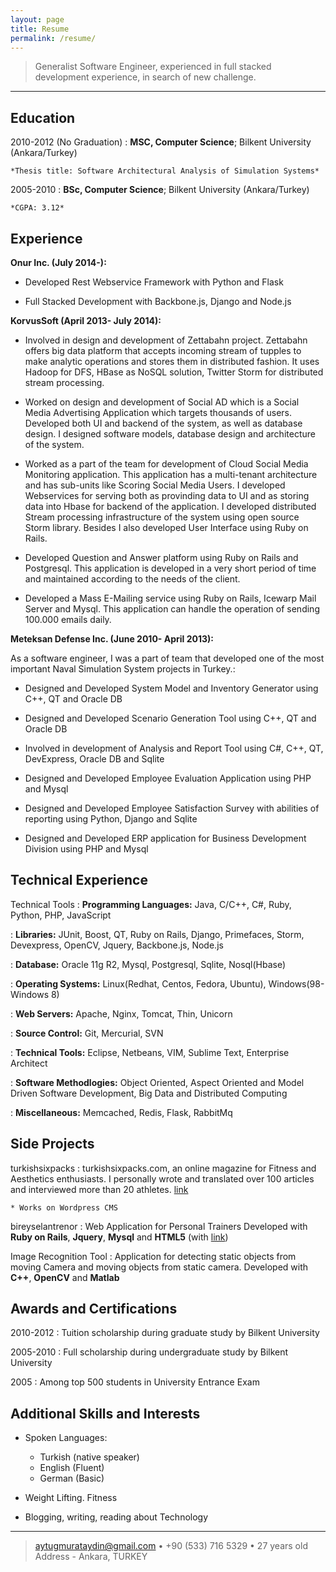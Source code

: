 ```yaml
---
layout: page
title: Resume
permalink: /resume/
---
```



>  Generalist Software Engineer, experienced in full stacked development experience,
>  in search of new challenge.


----

Education
---------

2010-2012 (No Graduation)
:   **MSC, Computer Science**; Bilkent University (Ankara/Turkey)

    *Thesis title: Software Architectural Analysis of Simulation Systems*

2005-2010
:   **BSc, Computer Science**; Bilkent University 
     (Ankara/Turkey)

    *CGPA: 3.12*

Experience
----------

**Onur Inc. (July 2014-):**


* Developed Rest Webservice Framework with Python and Flask

* Full Stacked Development with Backbone.js, Django and Node.js 

**KorvusSoft (April 2013- July 2014):**

* Involved in design and development of Zettabahn project. Zettabahn   offers big data platform that accepts incoming stream of tupples to make analytic operations and stores them in distributed fashion. It uses Hadoop for DFS, HBase as NoSQL solution, Twitter Storm for distributed stream processing. 


* Worked on design and development of Social AD which is a Social Media Advertising Application which targets thousands of users. Developed both UI and backend of the system, as well as database design. I designed software models, database design and architecture of the system. 

* Worked as a part of the team for development of Cloud Social Media Monitoring application. This application has a multi-tenant architecture and has sub-units like Scoring Social Media Users. I developed Webservices for serving both as provinding data to UI and as storing data into Hbase for backend of the application. I developed distributed Stream processing infrastructure of the system using open source Storm library. Besides I also developed User Interface using Ruby on Rails.

* Developed Question and Answer platform using Ruby on Rails and Postgresql. This application is developed in a very short period of time and maintained according to the needs of the client.

* Developed a Mass E-Mailing service using Ruby on Rails, Icewarp Mail Server and Mysql. This application can handle the operation of sending 100.000 emails daily. 





**Meteksan Defense Inc. (June 2010- April 2013):**

As a software engineer, I was a part of team that developed one of the most important Naval Simulation
System projects in Turkey.:

* Designed and Developed System Model and Inventory Generator using C++, QT and Oracle DB

* Designed and Developed Scenario Generation Tool using C++, QT and Oracle DB

* Involved in development of Analysis and Report Tool using C#, C++, QT, DevExpress, Oracle DB and Sqlite

* Designed and Developed Employee Evaluation Application using PHP and Mysql

* Designed and Developed Employee Satisfaction Survey with abilities of reporting using Python, Django and Sqlite

* Designed and Developed ERP application for Business Development Division using PHP and Mysql

 


Technical Experience
--------------------

Technical Tools
:   **Programming Languages:** Java, C/C++, C#, Ruby, Python, PHP, JavaScript

:   **Libraries:** JUnit, Boost, QT, Ruby on Rails, Django, Primefaces, Storm, Devexpress, OpenCV, Jquery, Backbone.js, Node.js 

:   **Database:** Oracle 11g R2, Mysql, Postgresql, Sqlite, Nosql(Hbase)
   
:   **Operating Systems:** Linux(Redhat, Centos, Fedora, Ubuntu), Windows(98-Windows 8)

:	**Web Servers:** Apache, Nginx, Tomcat, Thin, Unicorn

:   **Source Control:** Git, Mercurial, SVN

:   **Technical Tools:** Eclipse, Netbeans, VIM, Sublime Text, Enterprise Architect 

:   **Software Methodlogies:** Object Oriented, Aspect Oriented and Model Driven Software Development, Big Data and Distributed Computing 

:   **Miscellaneous:** Memcached, Redis, Flask, RabbitMq

[ref]: https://github.com/githubuser/superlongprojectname

Side Projects
--------------------

turkishsixpacks
:   turkishsixpacks.com, an online magazine for Fitness and Aesthetics enthusiasts. I personally wrote and translated over 100 articles and interviewed more than 20 athletes. [link](http://www.turkishsixpacks.com)

    * Works on Wordpress CMS
    
bireyselantrenor
:    Web Application for Personal Trainers Developed with **Ruby on Rails**, **Jquery**, **Mysql** and **HTML5**
    (with [link](http://bireyselantrenor.com))

Image Recognition Tool
:    Application for detecting static objects from moving Camera and moving objects from static camera. Developed with **C++**, **OpenCV** and **Matlab** 
    


Awards and Certifications
---------

2010-2012
:   Tuition scholarship during graduate study by Bilkent University 

2005-2010
:   Full scholarship during undergraduate study by Bilkent University

2005
:	Among top 500 students in University Entrance Exam
    


Additional Skills and Interests
----------------------------------------

* Spoken Languages:

     * Turkish (native speaker)
     * English (Fluent)
     * German (Basic)

* Weight Lifting. Fitness

* Blogging, writing, reading about Technology

----

> <aytugmurataydin@gmail.com> • +90 (533) 716 5329 • 27 years old\
> Address - Ankara, TURKEY


